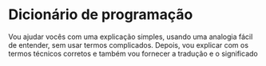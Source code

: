 # Dicionário de programação 
 Vou ajudar vocês com uma explicação simples, usando uma analogia fácil de entender, sem usar termos complicados. Depois, vou explicar com os termos técnicos corretos e também vou fornecer a tradução e o significado
